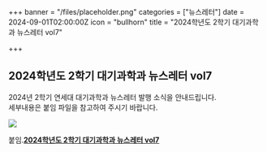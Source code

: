 +++
banner = "/files/placeholder.png"
categories = ["뉴스레터"]
date = 2024-09-01T02:00:00Z
icon = "bullhorn"
title = "2024학년도 2학기 대기과학과 뉴스레터 vol7"

+++
## **2024학년도 2학기 대기과학과 뉴스레터 vol7**

2024년 2학기 연세대 대기과학과 뉴스레터 발행 소식을 안내드립니다.  
세부내용은 붙임 파일을 참고하여 주시기 바랍니다.

![](/files/2024-2-vol7_newsletter.jpg)

붙임.[**2024학년도 2학기 대기과학과 뉴스레터 vol7**](/files/2024-2-vol7_newsletter.pdf)
